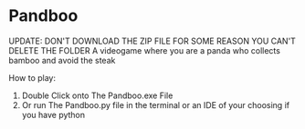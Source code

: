 # Pandboo
UPDATE: DON'T DOWNLOAD THE ZIP FILE FOR SOME REASON YOU CAN'T DELETE THE FOLDER
A videogame where you are a panda who collects bamboo and avoid the steak 

How to play:
1. Double Click onto The Pandboo.exe File
2. Or run The Pandboo.py file in the terminal or an IDE of your choosing if you have python
